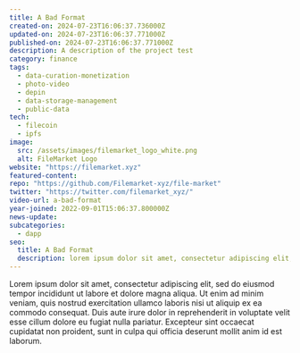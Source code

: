 ```yaml
---
title: A Bad Format
created-on: 2024-07-23T16:06:37.736000Z
updated-on: 2024-07-23T16:06:37.771000Z
published-on: 2024-07-23T16:06:37.771000Z
description: A description of the project test
category: finance
tags:
  - data-curation-monetization
  - photo-video
  - depin
  - data-storage-management
  - public-data
tech:
  - filecoin
  - ipfs
image:
  src: /assets/images/filemarket_logo_white.png
  alt: FileMarket Logo
website: "https://filemarket.xyz"
featured-content:
repo: "https://github.com/Filemarket-xyz/file-market"
twitter: "https://twitter.com/filemarket_xyz/"
video-url: a-bad-format
year-joined: 2022-09-01T15:06:37.800000Z
news-update:
subcategories:
  - dapp
seo:
  title: A Bad Format
  description: lorem ipsum dolor sit amet, consectetur adipiscing elit, sed do eiusmod tempor incididunt ut labore et dolore magna aliqua.
---
```


Lorem ipsum dolor sit amet, consectetur adipiscing elit, sed do eiusmod tempor incididunt ut labore et dolore magna aliqua. Ut enim ad minim veniam, quis nostrud exercitation ullamco laboris nisi ut aliquip ex ea commodo consequat. Duis aute irure dolor in reprehenderit in voluptate velit esse cillum dolore eu fugiat nulla pariatur. Excepteur sint occaecat cupidatat non proident, sunt in culpa qui officia deserunt mollit anim id est laborum.
